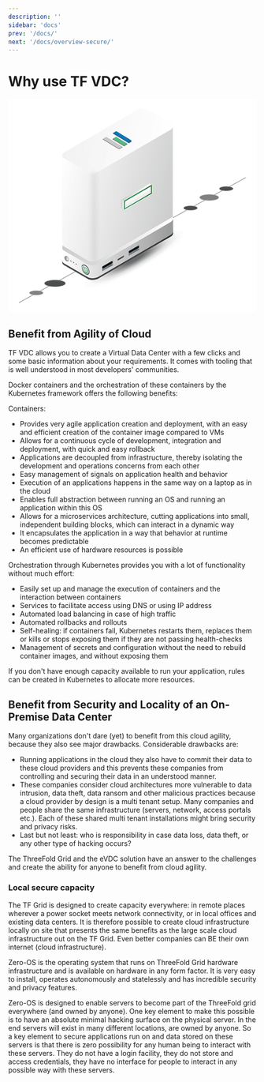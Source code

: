 ```yaml
---
description: ''
sidebar: 'docs'
prev: '/docs/'
next: '/docs/overview-secure/'
---
```


# Why use TF VDC?

![](./img/vdc_node.png)

## Benefit from Agility of Cloud

TF VDC allows you to create a Virtual Data Center with a few clicks and some basic information about your requirements. It comes with tooling that is well understood in most developers' communities.

Docker containers and the orchestration of these containers by the Kubernetes framework offers the following benefits:

Containers: 
- Provides very agile application creation and deployment, with an easy and efficient creation of the container image compared to VMs
- Allows for a continuous cycle of development, integration and deployment, with quick and easy rollback
- Applications are decoupled from infrastructure, thereby isolating the development and operations concerns from each other
- Easy management of signals on application health and behavior
- Execution of an applications happens in the same way on a laptop as in the cloud
- Enables full abstraction between running an OS and running an application within this OS
- Allows for a microservices architecture, cutting applications into small, independent building blocks, which can interact in a dynamic way
- It encapsulates the application in a way that behavior at runtime becomes predictable
- An efficient use of hardware resources is possible

Orchestration through Kubernetes provides you with a lot of functionality without much effort: 
- Easily set up and manage the execution of containers and the interaction between containers
- Services to facilitate access using DNS or using IP address
- Automated load balancing in case of high traffic
- Automated rollbacks and rollouts
- Self-healing: if containers fail, Kubernetes restarts them, replaces them or kills or stops exposing them if they are not passing health-checks
- Management of secrets and configuration without the need to rebuild container images, and without exposing them

If you don't have enough capacity available to run your application, rules can be created in Kubernetes to allocate more resources. 

## Benefit from Security and Locality of an On-Premise Data Center

Many organizations don't dare (yet) to benefit from this cloud agility, because they also see major drawbacks. Considerable drawbacks are:
- Running applications in the cloud they also have to commit their data to these cloud providers and this prevents these companies from controlling and securing their data in an understood manner. 
- These companies consider cloud architectures more vulnerable to data intrusion, data theft, data ransom and other malicious practices because a cloud provider by design is a multi tenant setup. Many companies and people share the same infrastructure (servers, network, access portals etc.). Each of these shared multi tenant installations might bring security and privacy risks.
- Last but not least: who is responsibility in case data loss, data theft, or any other type of hacking occurs?

The ThreeFold Grid and the eVDC solution have an answer to the challenges and create the ability for anyone to benefit from cloud agility.

### Local secure capacity

The TF Grid is designed to create capacity everywhere: in remote places wherever a power socket meets network connectivity, or in local offices and existing data centers. It is therefore possible to create cloud infrastructure locally on site that presents the same benefits as the large scale cloud infrastructure out on the TF Grid. Even better companies can BE their own internet (cloud infrastructure).

Zero-OS is the operating system that runs on ThreeFold Grid hardware infrastructure and is available on hardware in any form factor. It is very easy to install, operates autonomously and statelessly and has incredible security and privacy features.

Zero-OS is designed to enable servers to become part of the ThreeFold grid everywhere (and owned by anyone). One key element to make this possible is to have an absolute minimal hacking surface on the physical server. In the end servers will exist in many different locations, are owned by anyone. So a key element to secure applications run on and data stored on these servers is that there is zero possibility for any human being to interact with these servers. They do not have a login facility, they do not store and access credentials, they have no interface for people to interact in any possible way with these servers.
